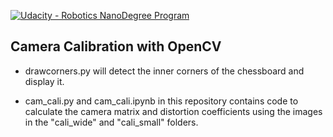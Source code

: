 [![Udacity - Robotics NanoDegree Program](https://s3-us-west-1.amazonaws.com/udacity-robotics/Extra+Images/RoboND_flag.png)](https://www.udacity.com/robotics)

## Camera Calibration with OpenCV

* drawcorners.py will detect the inner corners of the chessboard and display it.

* cam_cali.py and cam_cali.ipynb in this repository contains code to calculate the camera matrix and distortion coefficients using the images in the "cali_wide" and "cali_small" folders.

